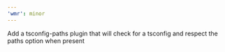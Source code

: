```yaml
---
'wmr': minor
---
```


Add a tsconfig-paths plugin that will check for a tsconfig and respect the paths option when present
